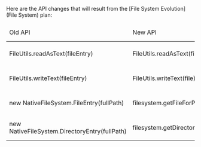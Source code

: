 Here are the API changes that will result from the [File System Evolution](File System) plan:

<table>
<thead>
<tr><td>Old API</td><td>New API</td><td>Suggested action</td><td>Usage</td></tr>
</thead>
<tr><td>FileUtils.readAsText(fileEntry)</td><td>FileUtils.readAsText(file)</td><td>Already drop-in compatible</td><td></td></tr>
<tr><td>FileUtils.writeText(fileEntry)</td><td>FileUtils.writeText(file)</td><td>Already drop-in compatible</td><td></td></tr>
<tr><td>new NativeFileSystem.FileEntry(fullPath)</td><td>filesystem.getFileForPath(fullPath)</td><td>Shim with deprecation warning</td><td></td></tr>
<tr><td>new NativeFileSystem.DirectoryEntry(fullPath)</td><td>filesystem.getDirectoryForPath(fullPath)</td><td>Shim with deprecation warning</td><td></td></tr>
</table>